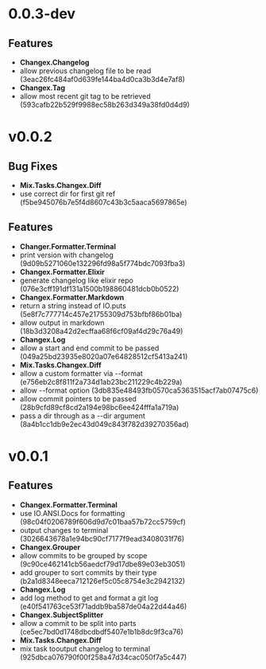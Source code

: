# 0.0.3-dev

## Features

 * **Changex.Changelog**
  * allow previous changelog file to be read (3eac26fc484af0d639fe144ba4d0ca3b3d4e7af8)
 * **Changex.Tag**
  * allow most recent git tag to be retrieved (593cafb22b529f9988ec58b263d349a38fd0d4d9)

# v0.0.2

## Bug Fixes

 * **Mix.Tasks.Changex.Diff**
  * use correct dir for first git ref (f5be945076b7e5f4d8607c43b3c5aaca5697865e)

## Features

 * **Changer.Formatter.Terminal**
  * print version with changelog (9d09b5271060e132296fd98a5f774bdc7093fba3)
 * **Changex.Formatter.Elixir**
  * generate changelog like elixir repo (076e3cff191df131a1500b198860481dcb0b0522)
 * **Changex.Formatter.Markdown**
  * return a string instead of IO.puts (5e8f7c777714c457e21755309d753bfbf86b01ba)
  * allow output in markdown (18b3d3208a42d2ecffaa68f6cf09af4d29c76a49)
 * **Changex.Log**
  * allow a start and end commit to be passed (049a25bd23935e8020a07e64828512cf5413a241)
 * **Mix.Tasks.Changex.Diff**
  * allow a custom formatter via --format (e756eb2c8f811f2a734d1ab23bc211229c4b229a)
  * allow --format option (3db835e48493fb0570ca5363515acf7ab07475c6)
  * allow commit pointers to be passed (28b9cfd89cf8cd2a194e98bc6ee424fffa1a719a)
  * pass a dir through as a --dir argument (8a4b1cc1db9e2ec43d049c843f782d39270356ad)

# v0.0.1

## Features

 * **Changex.Formatter.Terminal**
  * use IO.ANSI.Docs for formatting (98c04f0206789f606d9d7c01baa57b72cc5759cf)
  * output changes to terminal (3026643678a1e94bc90cf7177f9ead3408031f76)
 * **Changex.Grouper**
  * allow commits to be grouped by scope (9c90ce462141cb56aedcf79d17dbe89e03eb3051)
  * add grouper to sort commits by their type (b2a1d8348eeca712126ef5c05c8754e3c2942132)
 * **Changex.Log**
  * add log method to get and format a git log (e40f541763ce53f71addb9ba587de04a22d44a46)
 * **Changex.SubjectSplitter**
  * allow a commit to be split into parts (ce5ec7bd0d1748dbcdbdf5407e1b1b8dc9f3ca76)
 * **Mix.Tasks.Changex.Diff**
  * mix task tooutput changelog to terminal (925dbca076790f00f258a47d34cac050f7a5c447)

